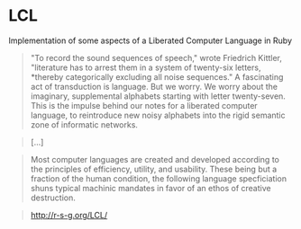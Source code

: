 LCL
===

Implementation of some aspects of a Liberated Computer Language in Ruby

> "To record the sound sequences of speech," wrote Friedrich Kittler, "literature has to arrest them in a system of twenty-six letters, *thereby categorically excluding all noise sequences." A fascinating act of transduction is language. But we worry. We worry about the imaginary, supplemental alphabets starting with letter twenty-seven. This is the impulse behind our notes for a liberated computer language, to reintroduce new noisy alphabets into the rigid semantic zone of informatic networks.

> [...]

> Most computer languages are created and developed according to the principles of efficiency, utility, and usability. These being but a fraction of the human condition, the following language specficiation shuns typical machinic mandates in favor of an ethos of creative destruction.

> http://r-s-g.org/LCL/
